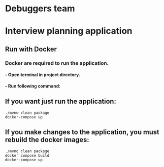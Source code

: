 # Debuggers team
# Interview planning application
## Run with Docker

### Docker are required to run the application.

#### - Open terminal in project directory.
#### - Run following command:

## If you want just run the application:
```shell
./mvnw clean package
docker-compose up
```
## If you make changes to the application, you must rebuild the docker images:
```shell
./mvnq clean package
docker compose build
docker-compose up
```